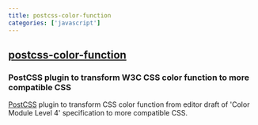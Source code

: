```yaml
---
title: postcss-color-function
categories: ['javascript']
---
```

## [postcss-color-function](https://github.com/postcss/postcss-color-function)

### PostCSS plugin to transform W3C CSS color function to more compatible CSS


[PostCSS](https://github.com/postcss/postcss) plugin to transform CSS color function from editor draft of 'Color Module Level 4' specification to more compatible CSS.
